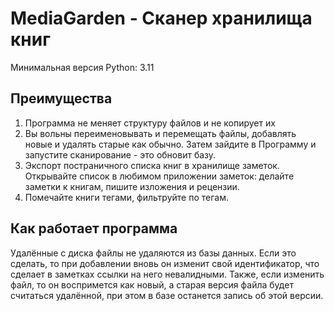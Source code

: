 # MediaGarden - Сканер хранилища книг

Минимальная версия Python: 3.11

## Преимущества

1. Программа не меняет структуру файлов и не копирует их
2. Вы вольны переименовывать и перемещать файлы, добавлять новые и удалять старые как обычно. Затем зайдите в Программу и запустите сканирование - это обновит базу.
3. Экспорт постраничного списка книг в хранилище заметок. Открывайте список в любимом приложении заметок: делайте заметки к книгам, пишите изложения и рецензии.
4. Помечайте книги тегами, фильтруйте по тегам.

## Как работает программа

Удалённые с диска файлы не удаляются из базы данных. Если это сделать, то при добавлении вновь он изменит свой идентификатор, что сделает в заметках ссылки на него невалидными.
Также, если изменить файл, то он воспримется как новый, а старая версия файла будет считаться удалённой, при этом в базе останется запись об этой версии.
